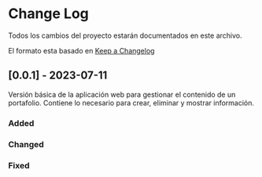 
# Change Log
Todos los cambios del proyecto estarán documentados en este archivo.
 
El formato esta basado en [Keep a Changelog](http://keepachangelog.com/)
 
## [0.0.1] - 2023-07-11
 
Versión básica de la aplicación web para gestionar el contenido de un portafolio. Contiene lo necesario para crear, eliminar y mostrar información.
 
### Added
 
### Changed
 
### Fixed
 
 

